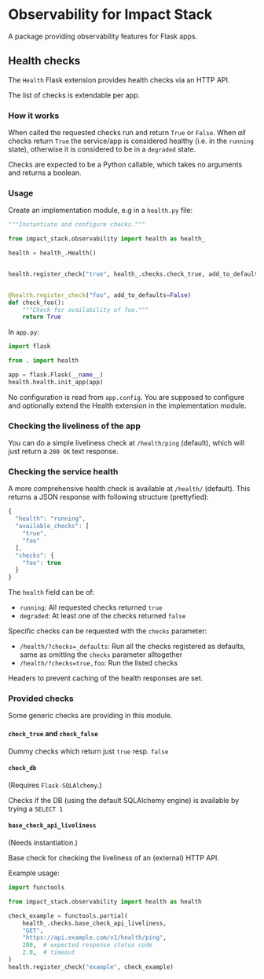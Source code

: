 # Observability for Impact Stack

A package providing observability features for Flask apps.

## Health checks

The `Health` Flask extension provides health checks via an HTTP API.

The list of checks is extendable per app.

### How it works

When called the requested checks run and return `True` or `False`. When *all*
checks return `True` the service/app is considered healthy (i.e. in the
`running` state), otherwise it is considered to be in a `degraded` state.

Checks are expected to be a Python callable, which takes no arguments and
returns a boolean.

### Usage

Create an implementation module, e.g in a `health.py` file:

```python
"""Instantiate and configure checks."""

from impact_stack.observability import health as health_

health = health_.Health()


health.register_check("true", health_.checks.check_true, add_to_defaults=False)


@health.register_check("foo", add_to_defaults=False)
def check_foo():
    """Check for availability of foo."""
    return True
```

In `app.py`:

```python
import flask

from . import health

app = flask.Flask(__name__)
health.health.init_app(app)
```

No configuration is read from `app.config`. You are supposed to configure and
optionally extend the Health extension in the implementation module.

### Checking the liveliness of the app

You can do a simple liveliness check at `/health/ping` (default), which will
just return a `200 OK` text response.

### Checking the service health

A more comprehensive health check is available at `/health/` (default).
This returns a JSON response with following structure (prettyfied):

```javascript
{
  "health": "running",
  "available_checks": [
    "true",
    "foo"
  ],
  "checks": {
    "foo": true
  }
}
```

The `health` field can be of:

- `running`: All requested checks returned `true`
- `degraded`: At least one of the checks returned `false`

Specific checks can be requested with the `checks` parameter:

- `/health/?checks=_defaults`: Run all the checks registered as defaults, same
  as omitting the `checks` parameter alltogether
- `/health/?checks=true,foo`: Run the listed checks

Headers to prevent caching of the health responses are set.

### Provided checks

Some generic checks are providing in this module.

#### `check_true` and `check_false`

Dummy checks which return just `true` resp. `false`

#### `check_db`

(Requires `Flask-SQLAlchemy`.)

Checks if the DB (using the default SQLAlchemy engine) is available by trying a `SELECT 1`

#### `base_check_api_liveliness`

(Needs instantiation.)

Base check for checking the liveliness of an (external) HTTP API.

Example usage:

```python
import functools

from impact_stack.observability import health as health

check_example = functools.partial(
    health_.checks.base_check_api_liveliness,
    "GET",
    "https://api.example.com/v1/health/ping",
    200,  # expected response status code
    2.0,  # timeout
)
health.register_check("example", check_example)
```
